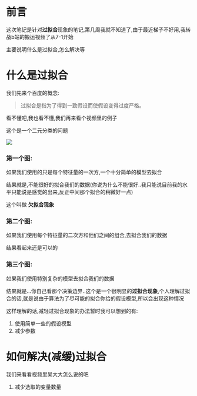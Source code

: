 # 前言 #

这次笔记是针对**过拟合**现象的笔记,第几周我就不知道了,由于最近梯子不好用,我转战b站的搬运视频了从7-1开始


主要说明什么是过拟合,怎么解决等

# 什么是过拟合 #

我们先来个百度的概念:
>过拟合是指为了得到一致假设而使假设变得过度严格。

看不懂吧,我也看不懂,我们再来看个视频里的例子

这个是一个二元分类的问题

![](https://i.imgur.com/ZPKKXbD.png)

### 第一个图: ###

如果我们使用的只是每个特征量的一次方,一个十分简单的模型去拟合

结果就是,不能很好的拟合我们的数据(你说为什么不能很好..我只能说目前我的水平只能说是感觉的出来,反正中间那个拟合的稍微好一点)

这个叫做 **欠拟合现象**


### 第二个图: ###

如果我们使用每个特征量的二次方和他们之间的组合,去拟合我们的数据

结果看起来还是可以的


### 第三个图: ###

如果我们使用特别复杂的模型去拟合我们的数据

结果就是...你自己看那个决策边界..这个是一个很明显的**过拟合现象**,个人理解过拟合的话,就是说由于算法为了尽可能的拟合你给的假设模型,所以会出现这种情况

这样理解的话,减轻过拟合现象的办法暂时我可以想到的有:

1. 使用简单一些的假设模型
2. 减少参数


# 如何解决(减缓)过拟合 #

我们来看看视频里吴大大怎么说的吧

1. 减少选取的变量数量


